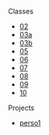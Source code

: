 Classes

- [02](https://liascript.github.io/course/?https://raw.githubusercontent.com/AndreaInfUFSM/elc117-2023b/master/classes/02/README.md)
- [03a](https://liascript.github.io/course/?https://raw.githubusercontent.com/AndreaInfUFSM/elc117-2023b/master/classes/03a/README.md)
- [03b](https://liascript.github.io/nightly/?https://raw.githubusercontent.com/AndreaInfUFSM/elc117-2023b/master/classes/03b/README.md)
- [05](https://liascript.github.io/nightly/?https://raw.githubusercontent.com/AndreaInfUFSM/elc117-2023b/master/classes/05/README.md)
- [06](https://liascript.github.io/nightly/?https://raw.githubusercontent.com/AndreaInfUFSM/elc117-2023b/master/classes/06/README.md)
- [07](https://liascript.github.io/nightly/?https://raw.githubusercontent.com/AndreaInfUFSM/elc117-2023b/master/classes/07/README.md)
- [08](https://liascript.github.io/nightly/?https://raw.githubusercontent.com/AndreaInfUFSM/elc117-2023b/master/classes/08/README.md)
- [09](https://liascript.github.io/nightly/?https://raw.githubusercontent.com/AndreaInfUFSM/elc117-2023b/master/classes/09/README.md)
- [10](https://liascript.github.io/nightly/?https://raw.githubusercontent.com/AndreaInfUFSM/elc117-2023b/master/classes/10/README.md)


Projects

- [perso1](https://liascript.github.io/nightly/?https://raw.githubusercontent.com/AndreaInfUFSM/elc117-2023b/master/projects/perso1/README.md)
